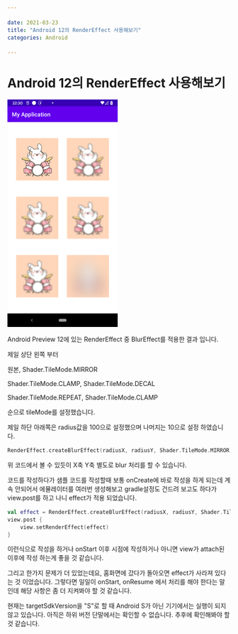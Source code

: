 ```yaml
---

date: 2021-03-23
title: "Android 12의 RenderEffect 사용해보기"
categories: Android

---
```


# Android 12의 RenderEffect 사용해보기

<img src="./attach/2021-03-23-rendereffect/1.png?raw=true" alt="1" style="zoom:50%;" />

Android Preview 12에 있는 RenderEffect 중 BlurEffect를 적용한 결과 입니다.

제일 상단 왼쪽 부터

원본, Shader.TileMode.MIRROR

Shader.TileMode.CLAMP, Shader.TileMode.DECAL

Shader.TileMode.REPEAT, Shader.TileMode.CLAMP

순으로 tileMode를 설정했습니다.

제일 하단 아래쪽은 radius값을 100으로 설정했으며 나머지는 10으로 설정 하였습니다.

```kotlin
RenderEffect.createBlurEffect(radiusX, radiusY, Shader.TileMode.MIRROR)
```

위 코드에서 볼 수 있듯이 X축 Y축 별도로 blur 처리를 할 수 있습니다.



코드를 작성하다가 샘플 코드를 작성할때 보통 onCreate에 바로 작성을 하게 되는데 계속 안되어서 에뮬레이터를 여러번 생성해보고 gradle설정도 건드려 보고도 하다가 view.post를 하고 나니 effect가 적용 되었습니다. 

```kotlin
val effect = RenderEffect.createBlurEffect(radiusX, radiusY, Shader.TileMode.MIRROR)
view.post {
	view.setRenderEffect(effect)
}
```

이런식으로 작성을 하거나 onStart 이후 시점에 작성하거나 아니면 view가 attach된 이후에 작성 하는게 좋을 것 같습니다.

그리고 한가지 문제가 더 있었는데요, 홈화면에 갔다가 돌아오면 effect가 사라져 있다는 것 이었습니다. 그렇다면 일일이 onStart, onResume 에서 처리를 해야 한다는 말인데 해당 사항은 좀 더 지켜봐야 할 것 같습니다.



현재는 targetSdkVersion을 "S"로 할 때 Android S가 아닌 기기에서는 실행이 되지 않고 있습니다. 아직은 하위 버전 단말에서는 확인할 수 없습니다. 추후에 확인해봐야 할 것 같습니다.